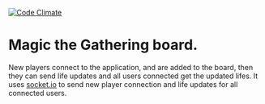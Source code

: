[![Code Climate](https://codeclimate.com/github/brunossilveira/mtg-board/badges/gpa.svg)](https://codeclimate.com/github/brunossilveira/mtg-board)

# Magic the Gathering board.

New players connect to the application, and are added to the board, then they can send life updates and all users connected get the updated lifes.
It uses [socket.io](http://socket.io) to send new player connection and life updates for all connected users.
